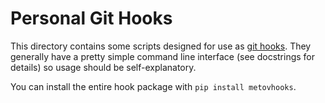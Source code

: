 # Personal Git Hooks
This directory contains some scripts designed for use as [git hooks](https://git-scm.com/docs/githooks). They generally have a pretty simple command line interface (see docstrings for details) so usage should be self-explanatory.

You can install the entire hook package with `pip install metovhooks`.

